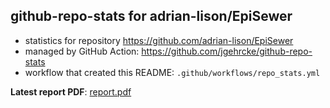 ## github-repo-stats for adrian-lison/EpiSewer

- statistics for repository https://github.com/adrian-lison/EpiSewer
- managed by GitHub Action: https://github.com/jgehrcke/github-repo-stats
- workflow that created this README: `.github/workflows/repo_stats.yml`

**Latest report PDF**: [report.pdf](https://github.com/adrian-lison/EpiSewer/raw/github-repo-stats/adrian-lison/EpiSewer/latest-report/report.pdf)

